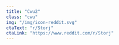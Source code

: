 ```yaml
---
title: "Cwu2"
class: "cwu"
img: "/img/icon-reddit.svg"
ctaText: "r/Storj"
ctaLink: "https://www.reddit.com/r/Storj"
---
```


